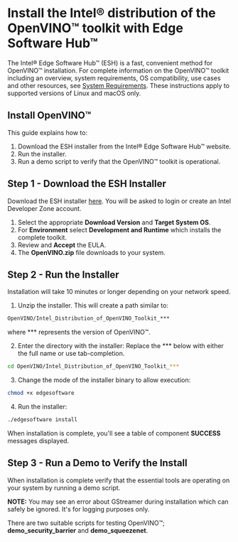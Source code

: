 # Install the Intel® distribution of the OpenVINO™ toolkit with Edge Software Hub™

The Intel® Edge Software Hub™ (ESH) is a fast, convenient method for OpenVINO™ installation. For complete information on the OpenVINO™ toolkit including an overview, system requirements, OS compatibility, use cases and other resources, see [System Requirements](https://software.intel.com/content/www/us/en/develop/tools/openvino-toolkit/system-requirements.html). These instructions apply to supported versions of Linux and macOS only.

## Install OpenVINO™

This guide explains how to:

1. Download the ESH installer from the Intel® Edge Software Hub™ website. 
2. Run the installer.
3. Run a demo script to verify that the OpenVINO™ toolkit is operational.

## Step 1 - Download the ESH Installer

Download the ESH installer [here](https://software.intel.com/iot/edgesoftwarehub/download/home/OpenVINO). 
You will be asked to login or create an Intel Developer Zone account.

1. Select the appropriate **Download Version** and **Target System OS**. 
2. For **Environment** select **Development and Runtime** which installs the complete toolkit.
3. Review and **Accept** the EULA.
4. The **OpenVINO.zip** file downloads to your system.

## Step 2 - Run the Installer

Installation will take 10 minutes or longer depending on your network speed.

1. Unzip the installer.  This will create a path similar to:
  ```sh
  OpenVINO/Intel_Distribution_of_OpenVINO_Toolkit_***
  ```
  
  where *** represents the version of OpenVINO™. 
  
 2. Enter the directory with the installer:
  Replace the *** below with either the full name or use tab-completion.

 ```sh
 cd OpenVINO/Intel_Distribution_of_OpenVINO_Toolkit_***
 ```
3. Change the mode of the installer binary to allow execution:

```sh
chmod +x edgesoftware
```

4. Run the installer:
```sh
./edgesoftware install
```
When installation is complete, you'll see a table of component **SUCCESS** messages displayed.

## Step 3 - Run a Demo to Verify the Install

When installation is complete verify that the essential tools are operating on your system by running a demo script.

**NOTE:** You may see an error about GStreamer during installation which can safely be ignored. It's for logging purposes only.

There are two suitable scripts for testing OpenVINO™; **demo_security_barrier** and **demo_squeezenet**.



